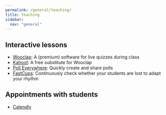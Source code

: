 ```yaml
---
permalink: /general/teaching/
title: Teaching
sidebar:
  nav: "general"
---
```


## Interactive lessons

- [Wooclap](https://www.wooclap.com): A (premium) software for live quizzes during class
- [Kahoot](https://kahoot.com/): A free substitute for Wooclap
- [Poll Everywhere](https://pollev.com/home): Quickly create and share polls
- [FastCups](https://cups.fast.ai/): Continuously check whether your students are lost to adapt your rhythm

## Appointments with students

- [Calendly](https://calendly.com/)